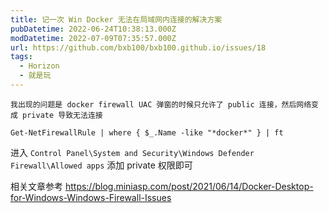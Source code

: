 ```yaml
---
title: 记一次 Win Docker 无法在局域网内连接的解决方案
pubDatetime: 2022-06-24T10:38:13.000Z
modDatetime: 2022-07-09T07:35:57.000Z
url: https://github.com/bxb100/bxb100.github.io/issues/18
tags:
  - Horizon
  - 就是玩
---
```


    我出现的问题是 docker firewall UAC 弹窗的时候只允许了 public 连接，然后网络变成 private 导致无法连接

```shell
Get-NetFirewallRule | where { $_.Name -like "*docker*" } | ft
```

进入 `Control Panel\System and Security\Windows Defender Firewall\Allowed apps` 添加 private 权限即可

相关文章参考
https://blog.miniasp.com/post/2021/06/14/Docker-Desktop-for-Windows-Windows-Firewall-Issues
